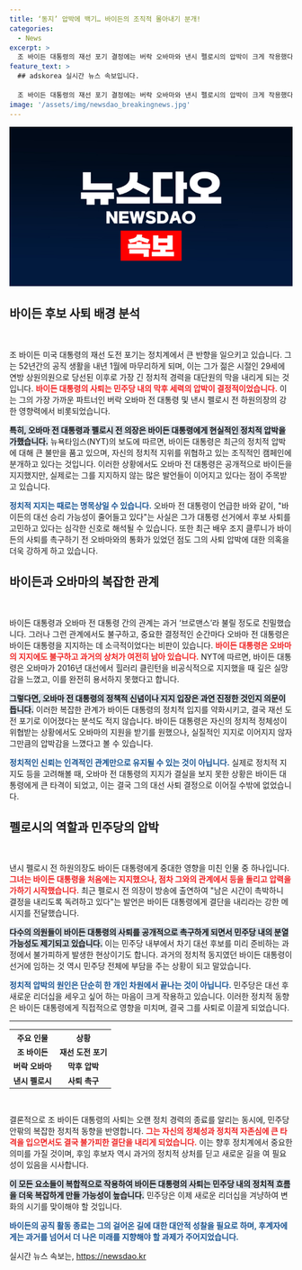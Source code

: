 ```yaml
---
title: ‘동지’ 압박에 백기… 바이든의 조직적 몰아내기 분개!
categories:
  - News
excerpt: >
  조 바이든 대통령의 재선 포기 결정에는 버락 오바마와 낸시 펠로시의 압박이 크게 작용했다. 친구에게서의 배신과 동료들의 외면 속에서 52년간의 공직 생활을 마무리해야 할 운명에 처한 바이든. 클릭해 자세한 이야기를 확인해보세요!
feature_text: >
  ## adskorea 실시간 뉴스 속보입니다.

  조 바이든 대통령의 재선 포기 결정에는 버락 오바마와 낸시 펠로시의 압박이 크게 작용했다. 친구에게서의 배신과 동료들의 외면 속에서 52년간의 공직 생활을 마무리해야 할 운명에 처한 바이든. 클릭해 자세한 이야기를 확인해보세요!
image: '/assets/img/newsdao_breakingnews.jpg'
---
```


<p><img src="/assets/img/newsdao_breakingnews.jpg" alt="adskorea 속보" /></p>

<h2 data-ke-size="size26">바이든 후보 사퇴 배경 분석</h2>

<p data-ke-size="size16">&nbsp;</p>

<p>조 바이든 미국 대통령의 재선 도전 포기는 정치계에서 큰 반향을 일으키고 있습니다. 그는 52년간의 공직 생활을 내년 1월에 마무리하게 되며, 이는 그가 젊은 시절인 29세에 연방 상원의원으로 당선된 이후로 가장 긴 정치적 경력을 대단원의 막을 내리게 되는 것입니다. <b><span style="color: #ee2323;">바이든 대통령의 사퇴는 민주당 내의 막후 세력의 압박이 결정적이었습니다.</span></b> 이는 그의 가장 가까운 파트너인 버락 오바마 전 대통령 및 낸시 펠로시 전 하원의장의 강한 영향력에서 비롯되었습니다.</p>

<p><b><span style="background-color: #21538527;">특히, 오바마 전 대통령과 펠로시 전 의장은 바이든 대통령에게 현실적인 정치적 압박을 가했습니다.</span></b> 뉴욕타임스(NYT)의 보도에 따르면, 바이든 대통령은 최근의 정치적 압박에 대해 큰 불만을 품고 있으며, 자신의 정치적 지위를 위협하고 있는 조직적인 캠페인에 분개하고 있다는 것입니다. 이러한 상황에서도 오바마 전 대통령은 공개적으로 바이든을 지지했지만, 실제로는 그를 지지하지 않는 많은 발언들이 이어지고 있다는 점이 주목받고 있습니다.</p>

<p><b><span style="color: #1a5490;">정치적 지지는 때로는 명목상일 수 있습니다.</span></b> 오바마 전 대통령이 언급한 바와 같이, "바이든의 대선 승리 가능성이 줄어들고 있다"는 사실은 그가 대통령 선거에서 후보 사퇴를 고민하고 있다는 심각한 신호로 해석될 수 있습니다. 또한 최근 배우 조지 클루니가 바이든의 사퇴를 촉구하기 전 오바마와의 통화가 있었던 점도 그의 사퇴 압박에 대한 의혹을 더욱 강하게 하고 있습니다.</p>

<h2 data-ke-size="size26">바이든과 오바마의 복잡한 관계</h2>

<p data-ke-size="size16">&nbsp;</p>

<p>바이든 대통령과 오바마 전 대통령 간의 관계는 과거 ‘브로맨스’라 불릴 정도로 친밀했습니다. 그러나 그런 관계에서도 불구하고, 중요한 결정적인 순간마다 오바마 전 대통령은 바이든 대통령을 지지하는 데 소극적이었다는 비판이 있습니다. <b><span style="color: #ee2323;">바이든 대통령은 오바마의 지지에도 불구하고 과거의 상처가 여전히 남아 있습니다.</span></b> NYT에 따르면, 바이든 대통령은 오바마가 2016년 대선에서 힐러리 클린턴을 비공식적으로 지지했을 때 깊은 실망감을 느꼈고, 이를 완전히 용서하지 못했다고 합니다.</p>

<p><b><span style="background-color: #21538527;">그렇다면, 오바마 전 대통령의 정책적 신념이나 지지 입장은 과연 진정한 것인지 의문이 듭니다.</span></b> 이러한 복잡한 관계가 바이든 대통령의 정치적 입지를 약화시키고, 결국 재선 도전 포기로 이어졌다는 분석도 적지 않습니다. 바이든 대통령은 자신의 정치적 정체성이 위협받는 상황에서도 오바마의 지원을 받기를 원했으나, 실질적인 지지로 이어지지 않자 그만큼의 압박감을 느꼈다고 볼 수 있습니다.</p>

<p><b><span style="color: #1a5490;">정치적인 신뢰는 인격적인 관계만으로 유지될 수 있는 것이 아닙니다.</span></b> 실제로 정치적 지지도 등을 고려해볼 때, 오바마 전 대통령의 지지가 결실을 보지 못한 상황은 바이든 대통령에게 큰 타격이 되었고, 이는 결국 그의 대선 사퇴 결정으로 이어질 수밖에 없었습니다.</p>

<h2 data-ke-size="size26">펠로시의 역할과 민주당의 압박</h2>

<p data-ke-size="size16">&nbsp;</p>

<p>낸시 펠로시 전 하원의장도 바이든 대통령에게 중대한 영향을 미친 인물 중 하나입니다. <b><span style="color: #ee2323;">그녀는 바이든 대통령을 처음에는 지지했으나, 점차 그와의 관계에서 등을 돌리고 압력을 가하기 시작했습니다.</span></b> 최근 펠로시 전 의장이 방송에 출연하여 "남은 시간이 촉박하니 결정을 내리도록 독려하고 있다"는 발언은 바이든 대통령에게 결단을 내리라는 강한 메시지를 전달했습니다.</p>

<p><b><span style="background-color: #21538527;">다수의 의원들이  바이든 대통령의 사퇴를 공개적으로 촉구하게 되면서 민주당 내의 분열 가능성도 제기되고 있습니다.</span></b> 이는 민주당 내부에서 차기 대선 후보를 미리 준비하는 과정에서 불가피하게 발생한 현상이기도 합니다. 과거의 정치적 동지였던 바이든 대통령이 선거에 임하는 것 역시 민주당 전체에 부담을 주는 상황이 되고 말았습니다.</p>

<p><b><span style="color: #1a5490;">정치적 압박의 원인은 단순히 한 개인 차원에서 끝나는 것이 아닙니다.</span></b> 민주당은 대선 후 새로운 리더십을 세우고 싶어 하는 마음이 크게 작용하고 있습니다. 이러한 정치적 동향은 바이든 대통령에게 직접적으로 영향을 미치며, 결국 그를 사퇴로 이끌게 되었습니다.</p>

<hr>

<table style="width: 100%;">
    <tr>
        <th style="text-align: center;"><b>주요 인물</b></th>
        <th style="text-align: center;"><b>상황</b></th>
    </tr>
    <tr>
        <td style="text-align: center; height: 17px;"><b>조 바이든</b></td>
        <td style="text-align: center; height: 17px;"><b>재선 도전 포기</b></td>
    </tr>
    <tr>
        <td style="text-align: center; height: 17px;"><b>버락 오바마</b></td>
        <td style="text-align: center; height: 17px;"><b>막후 압박</b></td>
    </tr>
    <tr>
        <td style="text-align: center; height: 17px;"><b>낸시 펠로시</b></td>
        <td style="text-align: center; height: 17px;"><b>사퇴 촉구</b></td>
    </tr>
</table>

<p data-ke-size="size16">&nbsp;</p>

<p>결론적으로 조 바이든 대통령의 사퇴는 오랜 정치 경력의 종료를 알리는 동시에, 민주당 안팎의 복잡한 정치적 동향을 반영합니다. <b><span style="color: #ee2323;">그는 자신의 정체성과 정치적 자존심에 큰 타격을 입으면서도 결국 불가피한 결단을 내리게 되었습니다.</span></b> 이는 향후 정치계에서 중요한 의미를 가질 것이며, 후임 후보자 역시 과거의 정치적 상처를 딛고 새로운 길을 여 필요성이 있음을 시사합니다. </p>

<p><b><span style="background-color: #21538527;">이 모든 요소들이 복합적으로 작용하여 바이든 대통령의 사퇴는 민주당 내의 정치적 흐름을 더욱 복잡하게 만들 가능성이 높습니다.</span></b> 민주당은 이제 새로운 리더십을 겨냥하여 변화의 시기를 맞이해야 할 것입니다. </p>

<p><b><span style="color: #1a5490;">바이든의 공직 활동 종료는 그의 걸어온 길에 대한 대안적 성찰을 필요로 하며, 후계자에게는 과거를 넘어서 더 나은 미래를 지향해야 할 과제가 주어지었습니다.</span></b></p>
실시간 뉴스 속보는, <a href="https://newsdao.kr" rel="dofollow">https://newsdao.kr</a>


